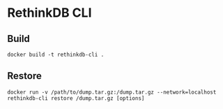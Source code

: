 # RethinkDB CLI

## Build
```
docker build -t rethinkdb-cli .
```

## Restore

```
docker run -v /path/to/dump.tar.gz:/dump.tar.gz --network=localhost rethinkdb-cli restore /dump.tar.gz [options]
```
